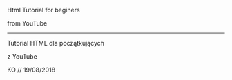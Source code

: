 Html Tutorial for beginers

from YouTube

------------------------------------

Tutorial HTML dla początkujących 

z YouTube



KO //  19/08/2018

